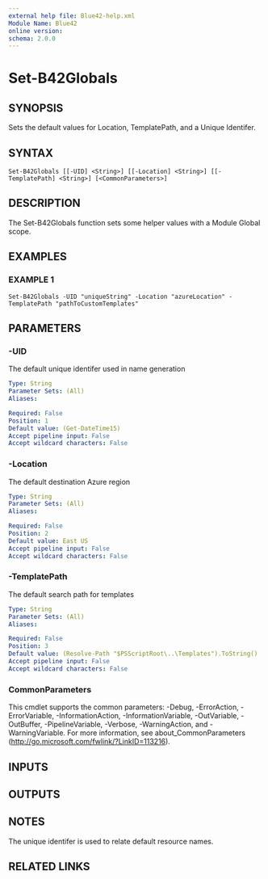 ```yaml
---
external help file: Blue42-help.xml
Module Name: Blue42
online version:
schema: 2.0.0
---
```


# Set-B42Globals

## SYNOPSIS
Sets the default values for Location, TemplatePath, and a Unique Identifer.

## SYNTAX

```
Set-B42Globals [[-UID] <String>] [[-Location] <String>] [[-TemplatePath] <String>] [<CommonParameters>]
```

## DESCRIPTION
The Set-B42Globals function sets some helper values with a Module Global scope.

## EXAMPLES

### EXAMPLE 1
```
Set-B42Globals -UID "uniqueString" -Location "azureLocation" -TemplatePath "pathToCustomTemplates"
```

## PARAMETERS

### -UID
The default unique identifer used in name generation

```yaml
Type: String
Parameter Sets: (All)
Aliases:

Required: False
Position: 1
Default value: (Get-DateTime15)
Accept pipeline input: False
Accept wildcard characters: False
```

### -Location
The default destination Azure region

```yaml
Type: String
Parameter Sets: (All)
Aliases:

Required: False
Position: 2
Default value: East US
Accept pipeline input: False
Accept wildcard characters: False
```

### -TemplatePath
The default search path for templates

```yaml
Type: String
Parameter Sets: (All)
Aliases:

Required: False
Position: 3
Default value: (Resolve-Path "$PSScriptRoot\..\Templates").ToString()
Accept pipeline input: False
Accept wildcard characters: False
```

### CommonParameters
This cmdlet supports the common parameters: -Debug, -ErrorAction, -ErrorVariable, -InformationAction, -InformationVariable, -OutVariable, -OutBuffer, -PipelineVariable, -Verbose, -WarningAction, and -WarningVariable.
For more information, see about_CommonParameters (http://go.microsoft.com/fwlink/?LinkID=113216).

## INPUTS

## OUTPUTS

## NOTES
The unique identifer is used to relate default resource names.

## RELATED LINKS
